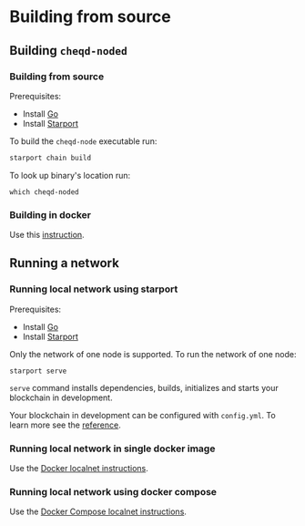 # Building from source

## Building `cheqd-noded`

### Building from source

Prerequisites:

* Install [Go](https://golang.org/doc/install)
* Install [Starport](https://docs.starport.network/guide/install.html)

To build the `cheqd-node` executable run:

```bash
starport chain build
```

To look up binary's location run:

```
which cheqd-noded
```

### Building in docker

Use this [instruction](../setup-and-configure/docker-install.md).

## Running a network

### Running local network using starport

Prerequisites:

* Install [Go](https://golang.org/doc/install)
* Install [Starport](https://docs.starport.network/guide/install.html)

Only the network of one node is supported. To run the network of one node:

```
starport serve
```

`serve` command installs dependencies, builds, initializes and starts your blockchain in development.

Your blockchain in development can be configured with `config.yml`. To learn more see the [reference](https://github.com/tendermint/starport#documentation).

### Running local network in single docker image

Use the [Docker localnet instructions](local-docker-network.md).

### Running local network using docker compose

Use the [Docker Compose localnet instructions](local-docker-compose-network.md).
